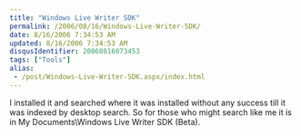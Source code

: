 ```yaml
---
title: "Windows Live Writer SDK"
permalink: /2006/08/16/Windows-Live-Writer-SDK/
date: 8/16/2006 7:34:53 AM
updated: 8/16/2006 7:34:53 AM
disqusIdentifier: 20060816073453
tags: ["Tools"]
alias:
 - /post/Windows-Live-Writer-SDK.aspx/index.html
---
```

I installed it and searched where it was installed without any success till it was indexed by desktop search. So for those who might search like me it is in My Documents\Windows Live Writer SDK (Beta).
